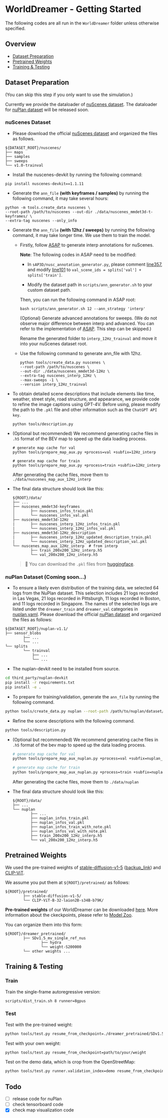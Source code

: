 # WorldDreamer - Getting Started

The following codes are all run in the `WorldDreamer` folder unless otherwise specified.

## Overview
- [Dataset Preparation](#dataset-preparation)
- [Pretrained Weights](#pretrained-weights)
- [Training & Testing](#training--testing)

## Dataset Preparation 
(You can skip this step if you only want to use the simulation.)

Currently we provide the dataloader of [nuScenes dataset](#nuscenes-dataset). The dataloader for [nuPlan dataset](#nuplan-dataset) will be released soon.

### nuScenes Dataset


- Please download the official [nuScenes dataset](https://www.nuscenes.org/download) and organized the files as follows.

```
${DATASET_ROOT}/nuscenes/
├── maps
├── samples
├── sweeps
└── v1.0-trainval
```
- Install the nuscenes-devkit by running the following command:
```shell
pip install nuscenes-devkit==1.1.11
```
- Generate the `ann_file` **(with keyframes / samples)** by running the following command, it may take several hours:
```shell
python -m tools.create_data nuscenes \
--root-path /path/to/nuscenes --out-dir ./data/nuscenes_mmdet3d-t-keyframes/ \
--extra-tag nuscenes --only_info
```
- Generate the `ann_file` **(with 12hz / sweeps)** by running the following command, it may take longer time. We use them to train the model.
    
    - Firstly, follow [ASAP](https://github.com/JeffWang987/ASAP/blob/main/docs/prepare_data.md) to generate interp annotations for nuScenes. 

        **Note**: The following codes in ASAP need to be modified:
        
        - In `sAP3D/nusc_annotation_generator.py`, please comment [line357](https://github.com/JeffWang987/ASAP/blob/52316629f2a87ef2ef5bbc634d33e9544b5e39a7/sAP3D/nusc_annotation_generator.py#L357), and modify [line101](https://github.com/JeffWang987/ASAP/blob/52316629f2a87ef2ef5bbc634d33e9544b5e39a7/sAP3D/nusc_annotation_generator.py#L101) to `val_scene_ids = splits['val'] + splits['train']`.
        
        - Modify the dataset path in `scripts/ann_generator.sh` to your custom dataset path.
    
        Then, you can run the following command in ASAP root:
        ```
        bash scripts/ann_generator.sh 12 --ann_strategy 'interp' 
        ```
        (Optional) Generate advanced annotations for sweeps. (We do not observe major difference between interp and advanced. You can refer to the implementation of [ASAP](https://github.com/JeffWang987/ASAP/blob/main/docs/prepare_data.md). This step can be skipped.)

        Rename the generated folder to `interp_12Hz_trainval` and move it into your nuScenes dataset root.
        
    - Use the following command to generate ann_file with 12hz.
        ```
        python tools/create_data.py nuscenes \
        --root-path /path/to/nuscenes \
        --out-dir ./data/nuscenes_mmdet3d-12Hz \
        --extra-tag nuscenes_interp_12Hz \
        --max-sweeps -1 \
        --version interp_12Hz_trainval
        ```

- To obtain detailed scene descriptions that include elements like time, weather, street style, road structure, and appearance, we provide code to refine the image captions using GPT-4V. Before using, please modify the path to the `.pkl` file and other information such as the `ChatGPT API key`.
    ```
    python tools/description.py
    ```

- (Optional but recommended) We recommend generating cache files in `.h5` format of the BEV map to speed up the data loading process.
    ```
    # generate map cache for val
    python tools/prepare_map_aux.py +process=val +subfix=12Hz_interp

    # generate map cache for train
    python tools/prepare_map_aux.py +process=train +subfix=12Hz_interp
    ```
    After generating the cache files, move them to `./data/nuscenes_map_aux_12Hz_interp`

- The final data structure should look like this:
    ```
    ${ROOT}/data/
    ├── ...
    ├── nuscenes_mmdet3d-keyframes
    │       ├── nuscenes_infos_train.pkl
    │       └── nuscenes_infos_val.pkl
    ├── nuscenes_mmdet3d-12Hz
    |       ├── nuscenes_interp_12Hz_infos_train.pkl
    |       └── nuscenes_interp_12Hz_infos_val.pkl
    ├── nuscenes_mmdet3d-12Hz_description
    |       ├── nuscenes_interp_12Hz_updated_description_train.pkl
    |       └── nuscenes_interp_12Hz_updated_description_val.pkl
    └── nuscenes_map_aux_12Hz_interp  # from interp
            ├── train_200x200_12Hz_interp.h5
            └── val_200x200_12Hz_interp.h5
    ```
    > 🌻 You can download the `.pkl` files from [huggingface](https://huggingface.co/datasets/jokester-yxm/DriveArena_data).

### nuPlan Dataset (Coming soon...)

- To ensure a likely even distribution of the training data, we selected 64 logs from the NuPlan dataset. This selection includes 21 logs recorded in Las Vegas, 21 logs recorded in Pittsburgh, 11 logs recorded in Boston, and 11 logs recorded in Singapore. The names of the selected logs are listed under the `dreamer_train` and `dreamer_val` categories in [nuplan.yaml](../tools/data_converter/nuplan.yaml). Please download the official [nuPlan dataset](https://www.nuscenes.org/nuplan#download) and organized the files as follows:

```
${DATASET_ROOT}/nuplan-v1.1/
├── sensor_blobs
        ├── ...
        └── ...
└── splits
        └── trainval
            ├── ...
            └── ...
```

- The nuplan-devkit need to be installed from source. 
```bash
cd third_party/nuplan-devkit
pip install -r requirements.txt
pip install -e .
```

- To prepare for training/validation, generate the `ann_file` by running the following command.
```bash 
python tools/create_data.py nuplan --root-path /path/to/nuplan/dataset/ --version dreamer-trainval --out-dir data/nuplan --split-yaml tools/data_converter/nuplan.yaml
```

- Refine the scene descriptions with the following command.

``` bash
python tools/description.py
```

- (Optional but recommended) We recommend generating cache files in `.h5` format of the bev map to speed up the data loading process.
    ``` bash
    # generate map cache for val
    python tools/prepare_map_aux_nuplan.py +process=val +subfix=nuplan_map_aux

    # generate map cache for train
    python tools/prepare_map_aux_nuplan.py +process=train +subfix=nuplan_map_aux
    ```
    After generating the cache files, move them to `./data/nuplan`


- The final data structure should look like this:
    ```
    ${ROOT}/data/
    ├── ...
    └── nuplan
            ├── ...
            ├── nuplan_infos_train.pkl
            ├── nuplan_infos_val.pkl
            ├── nuplan_infos_train_with_note.pkl
            ├── nuplan_infos_val_with_note.pkl
            ├── train_200x200_12Hz_interp.h5
            └── val_200x200_12Hz_interp.h5
    ```
## Pretrained Weights
We used the pre-trained weights of 
[stable-diffusion-v1-5](https://huggingface.co/runwayml/stable-diffusion-v1-5) ([backup_link](https://huggingface.co/pt-sk/stable-diffusion-1.5)) and
[CLIP-ViT](https://huggingface.co/laion/CLIP-ViT-B-32-laion2B-s34B-b79K).

We assume you put them at `${ROOT}/pretrained/` as follows:

```
${ROOT}/pretrained/
        ├── stable-diffusion-v1-5/
        └── CLIP-ViT-B-32-laion2B-s34B-b79K/
```
**Pre-trained weights** of our WorldDreamer can be downloaded [here](https://huggingface.co/jokester-yxm/DriveArena/tree/main). More information about the ckeckpoints, please refer to [Model Zoo](../README.md/#model-zoo).

You can organize them into this form:
```
${ROOT}/dreamer_pretrained/
        ├── SDv1.5_mv_single_ref_nus
                ├── hydra
                └── weight-S200000
        └── other weights ...
```
## Training & Testing
### Train 

Train the single-frame autoregressive version:
```bash
scripts/dist_train.sh 8 runner=8gpus
```
### Test
Test with the pre-trained weight:
```bash
python tools/test.py resume_from_checkpoint=./dreamer_pretrained/SDv1.5_mv_single_ref_nus/weight-S200000
```
Test with your own weight:
```bash
python tools/test.py resume_from_checkpoint=path/to/your/weight
```
Test on the demo data, which is crop from the OpenStreetMap:
```bash
python tools/test.py runner.validation_index=demo resume_from_checkpoint=path/to/your/weight
```
## Todo
- [ ] release code for nuPlan
- [ ] check tensorboard code
- [x] check map visualization code